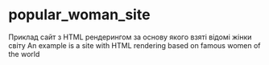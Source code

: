 # popular_woman_site
Приклад сайт з HTML рендерингом за основу якого взяті відомі жінки світу
An example is a site with HTML rendering based on famous women of the world
